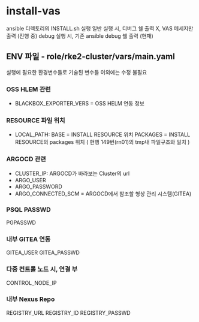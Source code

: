 # install-vas

ansible 디렉토리의 INSTALL.sh 실행
일반 실행 시, 디버그 쉘 출력 X, VAS 메세지만 출력 (진행 중)
debug 실행 시, 기존 ansible debug 쉘 출력 (현재)

## ENV 파일  - role/rke2-cluster/vars/main.yaml 
실행에 필요한 환경변수들로 기술된 변수들 이외에는 수정 불필요

### OSS HLEM 관련 
- BLACKBOX_EXPORTER_VERS = OSS HELM 연동 정보

### RESOURCE 파일 위치
- LOCAL_PATH:
    BASE = INSTALL RESOURCE 위치
    PACKAGES = INSTALL RESOURCE의 packages 위치 ( 현행  149번(rn01)의 tmp내 파일구조와 일치 )

### ARGOCD 관련
- CLUSTER_IP: ARGOCD가 바라보는 Cluster의 url
- ARGO_USER
- ARGO_PASSWORD
- ARGO_CONNECTED_SCM = ARGOCD에서 참조할 형상 관리 시스템(GITEA)

### PSQL PASSWD
PGPASSWD

### 내부 GITEA 연동
GITEA_USER
GITEA_PASSWD

### 다중 컨트롤 노드 시, 연결 부
CONTROL_NODE_IP

### 내부 Nexus Repo
REGISTRY_URL
REGISTRY_ID
REGISTRY_PASSWD



